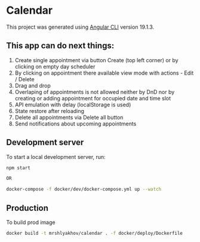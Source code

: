 # Calendar
This project was generated using [Angular CLI](https://github.com/angular/angular-cli) version 19.1.3.

## This app can do next things:
1) Create single appointment via button Create (top left corner) or by clicking on empty day scheduler
2) By clicking on appointment there available view mode with actions - Edit / Delete
3) Drag and drop 
4) Overlaping of appointments is not allowed neither by DnD nor by creating or adding appointment for occupied date and time slot
5) API emulation with delay (localStorage is used)
6) State restore after reloading
7) Delete all appointments via Delete all button
8) Send notifications about upcoming appointments

## Development server

To start a local development server, run:

```bash
npm start

OR

docker-compose -f docker/dev/docker-compose.yml up --watch
```

## Production

To build prod image

```bash
docker build -t mrshlyakhov/calendar . -f docker/deploy/Dockerfile
```